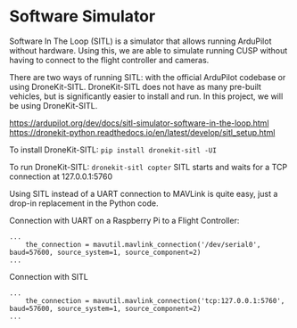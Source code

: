 # Software Simulator

Software In The Loop (SITL) is a simulator that allows running ArduPilot without hardware. Using this, we are able to simulate running CUSP without having to connect to the flight controller and cameras.

There are two ways of running SITL: with the official ArduPilot codebase or using DroneKit-SITL. DroneKit-SITL does not have as many pre-built vehicles, but is significantly easier to install and run. In this project, we will be using DroneKit-SITL.

https://ardupilot.org/dev/docs/sitl-simulator-software-in-the-loop.html
https://dronekit-python.readthedocs.io/en/latest/develop/sitl_setup.html

To install DroneKit-SITL:
`pip install dronekit-sitl -UI`

To run DroneKit-SITL:
`dronekit-sitl copter`
SITL starts and waits for a TCP connection at 127.0.0.1:5760

Using SITL instead of a UART connection to MAVLink is quite easy, just a drop-in replacement in the Python code.

Connection with UART on a Raspberry Pi to a Flight Controller:
```
...
    the_connection = mavutil.mavlink_connection('/dev/serial0', baud=57600, source_system=1, source_component=2)
...
```

Connection with SITL
```
...
    the_connection = mavutil.mavlink_connection('tcp:127.0.0.1:5760', baud=57600, source_system=1, source_component=2)
...
```